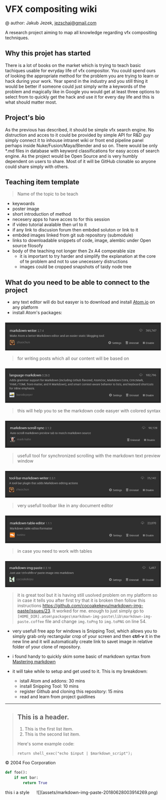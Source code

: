 # VFX compositing wiki
@ author: Jakub Jezek, jezschaj@gmail.com

A research project aiming to map all knowledge regarding vfx compositing techniques.

## Why this projet has started
There is a lot of books on the market which is trying to teach basic tachiques usable for evryday life of vfx compositor. You could spend ours of looking the appropriate method for the problem you are trying to learn or hack during your work. Year spend in the industry and you still thing it would be better if someone could just simply write a keywords of the problem and magically like in Google you would get at least three options to select from to quickly get the hack and use it for every day life and this is what should matter most.

## Project's bio
As the previous has described, it should be simple vfx search engine. No distruction and acces to it could be provided by simple API for R&D guy simply connect it to inhouse intranet wiki or front end pipeline panel perhaps inside Nuke/Fusion/Maya/Blender and so on. There would be only *.md files in database with keyword classifications for easy acces of search engine. As the project would be Open Source and is very humbly dependent on users to share. Most of it will be GitHub clonable so anyone could share simply with others.

## Teaching item template
> Name of the topic to be teach
* keywoards
* poster image
* short introduction of method
* necesery apps to have acces to for this session
* if video tutorial avalable then url to it
* if any link to discusion forum then embded soluton or link to it
* embded images linked from git sub repository (submodule)
* links to downloadable snippets of code, image, alembic under Open source filosofy
* body of the teaching not longer then 2x A4 comperable size
  - it is important to try harder and simplify the explanation at the core of te problem and not to use unecessery distructions
  - images could be cropped snapshots of taidy node tree


## What do you need to be able to connect to the project
- any text editor will do but easyer is to download and install [Atom.io](http://atom.io) on any platform
- install Atom's packages:

><div style="float:left;margin:0 10px 10px 0">
![](assets/markdown-img-paste-2018062720120129.png)</div>
> for writing posts which all our content will be based on

><div style="float:left;margin:0 10px 10px 0">
![](assets/markdown-img-paste-20180627201345373.png)</div>
> this will help you to se the markdown code easyer with colored syntax

><div style="float:right;margin:0 10px 10px 0">
![](assets/markdown-img-paste-20180627201421366.png)</div>
> usefull tool for synchronized scrolling with the markdown text preview window

><div style="float:right;margin:0 10px 10px 0">
![](assets/markdown-img-paste-2018062720150706.png)</div>
> very usefull toolbar like in any document editor

><div style="float:right;margin:0 10px 10px 0">
![](assets/markdown-img-paste-20180627201532286.png)</div>
> in case you need to work with tables

><div style="float:right;margin:0 10px 10px 0">
![](assets/markdown-img-paste-20180627201556678.png)</div>
  > it is great tool but it is having still usolved problem on my platform so in case it tells you after first try that it is broken then follow this instructions <https://github.com/cocoakekeyu/markdown-img-paste/issues/23>. It worked for me. enough to just simply go to `[HOME_DIR].atom\packages\markdown-img-paste\lib\markdown-img-paste.coffee` file and change `img.toPng` to `img.toPNG` on line 54.

- very usefull free app for windows is Snipping Tool, which allows you to simply grab only rectangular crop of your screen and then **ctrl-v** it in the new line and it will automatically create link to savet image in relative folder of your clone of repository.

- i found handy to quickly skim some basic of markdown syntax from [Mastering markdown](https://guides.github.com/features/mastering-markdown/)
- it will take while to setup and get used to it. This is my breakdown:
  - istall Atom and addons: 30 mins
  - install Snipping Tool: 10 mins
  - register Github and cloning this repository: 15 mins
  - read and learn from project guidlines

--------------------------------------
> ## This is a header.
>
> 1.   This is the first list item.
> 2.   This is the second list item.
>
> Here's some example code:
>
>     return shell_exec("echo $input | $markdown_script");

<div class="footer">
    &copy; 2004 Foo Corporation
</div>

```python
def foo():
    if not bar:
        return True
```

<div style="float:right;margin:0 10px 10px 0">
    ![](assets/markdown-img-paste-20180628003914269.png)
</div>
this i a style

